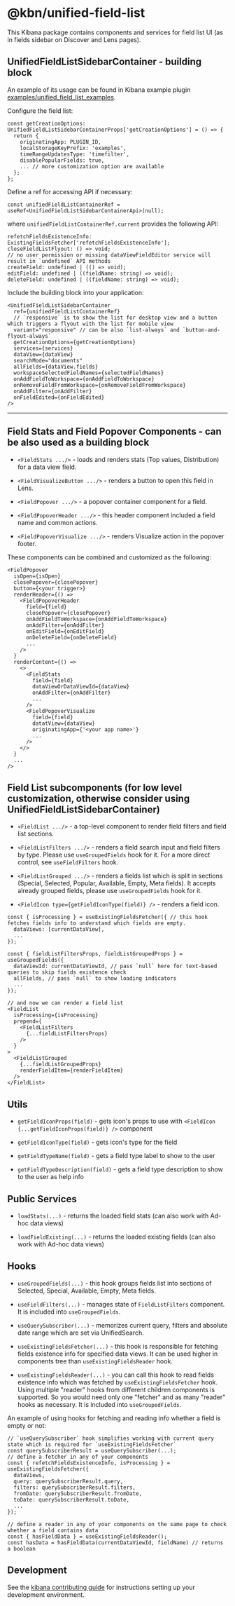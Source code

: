 # @kbn/unified-field-list

This Kibana package contains components and services for field list UI (as in fields sidebar on Discover and Lens pages).

## UnifiedFieldListSidebarContainer - building block

An example of its usage can be found in Kibana example plugin [examples/unified_field_list_examples](/examples/unified_field_list_examples).

Configure the field list:
```
const getCreationOptions: UnifiedFieldListSidebarContainerProps['getCreationOptions'] = () => {
  return {
    originatingApp: PLUGIN_ID,
    localStorageKeyPrefix: 'examples',
    timeRangeUpdatesType: 'timefilter',
    disablePopularFields: true,
    ... // more customization option are available
  };
};
```

Define a ref for accessing API if necessary:
```
const unifiedFieldListContainerRef = useRef<UnifiedFieldListSidebarContainerApi>(null);
```

where `unifiedFieldListContainerRef.current` provides the following API: 

```
refetchFieldsExistenceInfo: ExistingFieldsFetcher['refetchFieldsExistenceInfo'];
closeFieldListFlyout: () => void;
// no user permission or missing dataViewFieldEditor service will result in `undefined` API methods
createField: undefined | (() => void);
editField: undefined | ((fieldName: string) => void);
deleteField: undefined | ((fieldName: string) => void);
```

Include the building block into your application:
```
<UnifiedFieldListSidebarContainer
  ref={unifiedFieldListContainerRef}
  // `responsive` is to show the list for desktop view and a button which triggers a flyout with the list for mobile view
  variant="responsive" // can be also `list-always` and `button-and-flyout-always`
  getCreationOptions={getCreationOptions}
  services={services}
  dataView={dataView}
  searchMode="documents"
  allFields={dataView.fields}
  workspaceSelectedFieldNames={selectedFieldNames}
  onAddFieldToWorkspace={onAddFieldToWorkspace}
  onRemoveFieldFromWorkspace={onRemoveFieldFromWorkspace}
  onAddFilter={onAddFilter}
  onFieldEdited={onFieldEdited}
/>
```

---

## Field Stats and Field Popover Components - can be also used as a building block

* `<FieldStats .../>` - loads and renders stats (Top values, Distribution) for a data view field.

* `<FieldVisualizeButton .../>` - renders a button to open this field in Lens.

* `<FieldPopover .../>` - a popover container component for a field.

* `<FieldPopoverHeader .../>` - this header component included a field name and common actions.

* `<FieldPopoverVisualize .../>` - renders Visualize action in the popover footer.

These components can be combined and customized as the following:
```
<FieldPopover 
  isOpen={isOpen}
  closePopover={closePopover}
  button={<your trigger>}
  renderHeader={() => 
    <FieldPopoverHeader 
      field={field}
      closePopover={closePopover}
      onAddFieldToWorkspace={onAddFieldToWorkspace}
      onAddFilter={onAddFilter}
      onEditField={onEditField}
      onDeleteField={onDeleteField}
      ...
    />
  }
  renderContent={() => 
    <>
      <FieldStats 
        field={field}
        dataViewOrDataViewId={dataView}
        onAddFilter={onAddFilter}
        ...
      />
      <FieldPopoverVisualize
        field={field}
        datatView={dataView}
        originatingApp={'<your app name>'}
        ...
      />
    </>
  }
  ...
/>
```

## Field List subcomponents (for low level customization, otherwise consider using UnifiedFieldListSidebarContainer)

* `<FieldList .../>` - a top-level component to render field filters and field list sections.

* `<FieldListFilters .../>` - renders a field search input and field filters by type. Please use `useGroupedFields` hook for it. For a more direct control, see `useFieldFilters` hook.

* `<FieldListGrouped .../>` - renders a fields list which is split in sections (Special, Selected, Popular, Available, Empty, Meta fields). It accepts already grouped fields, please use `useGroupedFields` hook for it.

* `<FieldIcon type={getFieldIconType(field)} />` - renders a field icon.

```
const { isProcessing } = useExistingFieldsFetcher({ // this hook fetches fields info to understand which fields are empty.
  dataViews: [currentDataView],
  ...
});
  
const { fieldListFiltersProps, fieldListGroupedProps } = useGroupedFields({
  dataViewId: currentDataViewId, // pass `null` here for text-based queries to skip fields existence check
  allFields, // pass `null` to show loading indicators
  ...
});

// and now we can render a field list
<FieldList
  isProcessing={isProcessing}
  prepend={
    <FieldListFilters
      {...fieldListFiltersProps}
    />
  }
>
  <FieldListGrouped
    {...fieldListGroupedProps}
    renderFieldItem={renderFieldItem}
  />
</FieldList>
```

## Utils

* `getFieldIconProps(field)` - gets icon's props to use with `<FieldIcon {...getFieldIconProps(field)} />` component

* `getFieldIconType(field)` - gets icon's type for the field

* `getFieldTypeName(field)` - gets a field type label to show to the user

* `getFieldTypeDescription(field)` - gets a field type description to show to the user as help info

## Public Services

* `loadStats(...)` - returns the loaded field stats (can also work with Ad-hoc data views)

* `loadFieldExisting(...)` - returns the loaded existing fields (can also work with Ad-hoc data views)

## Hooks

* `useGroupedFields(...)` - this hook groups fields list into sections of Selected, Special, Available, Empty, Meta fields.
 
* `useFieldFilters(...)` - manages state of `FieldListFilters` component. It is included into `useGroupedFields`.

* `useQuerySubscriber(...)` - memorizes current query, filters and absolute date range which are set via UnifiedSearch.

* `useExistingFieldsFetcher(...)` - this hook is responsible for fetching fields existence info for specified data views. It can be used higher in components tree than `useExistingFieldsReader` hook.

* `useExistingFieldsReader(...)` - you can call this hook to read fields existence info which was fetched by `useExistingFieldsFetcher` hook. Using multiple "reader" hooks from different children components is supported. So you would need only one "fetcher" and as many "reader" hooks as necessary. It is included into `useGroupedFields`.

An example of using hooks for fetching and reading info whether a field is empty or not:

```
// `useQuerySubscriber` hook simplifies working with current query state which is required for `useExistingFieldsFetcher`
const querySubscriberResult = useQuerySubscriber(...);
// define a fetcher in any of your components
const { refetchFieldsExistenceInfo, isProcessing } = useExistingFieldsFetcher({
  dataViews,
  query: querySubscriberResult.query,
  filters: querySubscriberResult.filters,
  fromDate: querySubscriberResult.fromDate,
  toDate: querySubscriberResult.toDate,
  ...
});

// define a reader in any of your components on the same page to check whether a field contains data
const { hasFieldData } = useExistingFieldsReader();
const hasData = hasFieldData(currentDataViewId, fieldName) // returns a boolean
```

## Development

See the [kibana contributing guide](https://github.com/elastic/kibana/blob/main/CONTRIBUTING.md) for instructions setting up your development environment.

